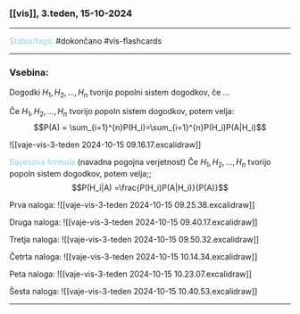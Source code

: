 ### [[vis]], 3.teden, 15-10-2024
---

<font color="#92cddc">Status/tags:</font> #dokončano #vis-flashcards 

---

### Vsebina:

Dogodki $H_1, H_2, ..., H_n$ tvorijo popolni sistem dogodkov, če ...

Če $H_1, H_2,..., H_n$ tvorijo popoln sistem dogodkov, potem velja:$$P(A) = \sum_{i=1}^{n}P(H_i)=\sum_{i=1}^{n}P(H_i)P(A|H_i)$$


![[vaje-vis-3-teden 2024-10-15 09.16.17.excalidraw]]


<font color="#92cddc">Bayesova formula</font> (navadna pogojna verjetnost) Če $H_1, H_2,..., H_n$ tvorijo popoln sistem dogodkov, potem velja;; $$P(H_i|A) =\frac{P(H_i)P(A|H_i)}{P(A)}$$
<!--SR:!2024-10-21,2,230-->
Prva naloga:
![[vaje-vis-3-teden 2024-10-15 09.25.38.excalidraw]]

Druga naloga:
![[vaje-vis-3-teden 2024-10-15 09.40.17.excalidraw]]

Tretja naloga:
![[vaje-vis-3-teden 2024-10-15 09.50.32.excalidraw]]


Četrta naloga:
![[vaje-vis-3-teden 2024-10-15 10.14.34.excalidraw]]

Peta naloga:
![[vaje-vis-3-teden 2024-10-15 10.23.07.excalidraw]]

Šesta naloga:
![[vaje-vis-3-teden 2024-10-15 10.40.53.excalidraw]]


---
